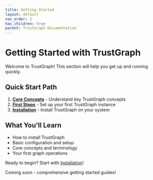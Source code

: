 ```yaml
---
title: Getting Started
layout: default
nav_order: 2
has_children: true
parent: TrustGraph Documentation
---
```


# Getting Started with TrustGraph

Welcome to TrustGraph! This section will help you get up and running quickly.

## Quick Start Path

1. **[Core Concepts](concepts)** - Understand key TrustGraph concepts
2. **[First Steps](first-steps)** - Set up your first TrustGraph instance
3. **[Installation](installation)** - Install TrustGraph on your system

## What You'll Learn

- How to install TrustGraph
- Basic configuration and setup
- Core concepts and terminology
- Your first graph operations

Ready to begin? Start with [Installation](installation)!

Coming soon - comprehensive getting started guides!
